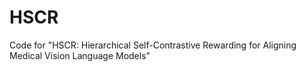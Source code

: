 # HSCR
Code for "HSCR: Hierarchical Self-Contrastive Rewarding for Aligning Medical Vision Language Models"

